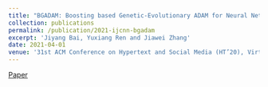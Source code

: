 ```yaml
---
title: "BGADAM: Boosting based Genetic-Evolutionary ADAM for Neural Network Optimization"
collection: publications
permalink: /publication/2021-ijcnn-bgadam
excerpt: 'Jiyang Bai, Yuxiang Ren and Jiawei Zhang'
date: 2021-04-01
venue: '31st ACM Conference on Hypertext and Social Media (HT’20), Virtual Edition, July 13-15'
---
```

[Paper](http://yuxiangren.github.io/files/bgadam2021.pdf)



